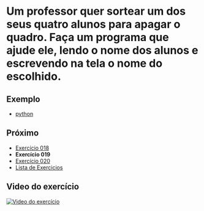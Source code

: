 # Um professor quer sortear um dos seus quatro alunos para apagar o quadro. Faça um programa que ajude ele, lendo o nome dos alunos e escrevendo na tela o nome do escolhido.

## Exemplo

- [python](python)

## Próximo

- [Exercício 018](../018)
- **Exercício 019**
- [Exercício 020](../020)
- [Lista de Exercicios](../)

## Video do exercício

[![Video do exercício](https://img.youtube.com/vi/_Nk02-mfB5I/maxresdefault.jpg)](https://youtu.be/_Nk02-mfB5I)